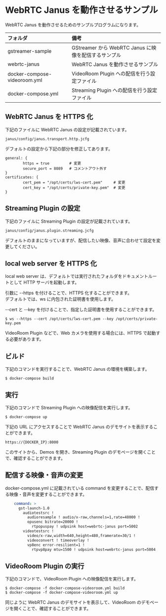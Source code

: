 # WebRTC Janus を動作させるサンプル

WebRTC Janus を動作させるためのサンプルプログラムになります。

|フォルダ|備考|
|:--|:--|
|gstreamer-sample|GStreamer から WebRTC Janus に映像を配信するサンプル|
|webrtc-janus|WebRTC Janus を動作させるサンプル|
|docker-compose-videoroom.yml|VideoRoom Plugin への配信を行う設定ファイル|
|docker-compose.yml|Streaming Plugin への配信を行う設定ファイル|

## WebRTC Janus を HTTPS 化

下記のファイルに WebRTC Janus の設定が記載されています。

```
janus/config/janus.transport.http.jcfg
```

デフォルトの設定から下記の部分を修正してあります。

```
general: {
        https = true         # 変更
        secure_port = 8089   # コメントアウト外す
}
certificates: {
        cert_pem = "/opt/certs/lws-cert.pem"     # 変更
        cert_key = "/opt/certs/private-key.pem"  # 変更
}
```

## Streaming Plugin の設定

下記のファイルに Streaming Plugin の設定が記載されています。

```
janus/config/janus.plugin.streaming.jcfg
```

デフォルトのままになっていますが、配信したい映像、音声に合わせて設定を変更してください。

## local web server を HTTPS 化

local web server は、デフォルトでは実行されたフォルダをドキュメントルートとして HTTP サーバを起動します。

引数に --https を付けることで、HTTPS 化することができます。<br>
デフォルトでは、ws に内包された証明書を使用します。

--cert と --key を付けることで、指定した証明書を使用することができます。

```
$ ws --https --cert /opt/certs/lws-cert.pem --key /opt/certs/private-key.pem
```

VideoRoom Plugin などで、Web カメラを使用する場合には、HTTPS で起動する必要があります。

## ビルド

下記のコマンドを実行することで、WebRTC Janus の環境を構築します。

```
$ docker-compose build
```

## 実行

下記のコマンドで Streaming Plugin への映像配信を実行します。

```
$ docker-compose up
```

下記の URL にアクセスすることで WebRTC Janus のデモサイトを表示することができます。<br>

```
https://{DOCKER_IP}:8000
```

このサイトから、Demos を開き、Streaming Plugin のデモページを開くことで、確認することができます。

## 配信する映像・音声の変更

docker-compose.yml に記載されている command を変更することで、配信する映像・音声を変更することができます。

```yml
    command: >
      gst-launch-1.0 
        audiotestsrc ! 
          audioresample ! audio/x-raw,channels=1,rate=48000 ! 
          opusenc bitrate=20000 ! 
            rtpopuspay ! udpsink host=webrtc-janus port=5002 
        videotestsrc ! 
          video/x-raw,width=640,height=480,framerate=30/1 ! 
          videoconvert ! timeoverlay ! 
          vp8enc error-resilient=1 ! 
            rtpvp8pay mtu=1500 ! udpsink host=webrtc-janus port=5004
```

## VideoRoom Plugin の実行

下記のコマンドで、VideoRoom Plugin への映像配信を実行します。

```
$ docker-compose -f docker-compose-videoroom.yml build
$ docker-compose -f docker-compose-videoroom.yml up
```

同じように WebRTC Janus のデモサイトを表示して、VideoRoom のデモページを開くことで、確認することができます。

